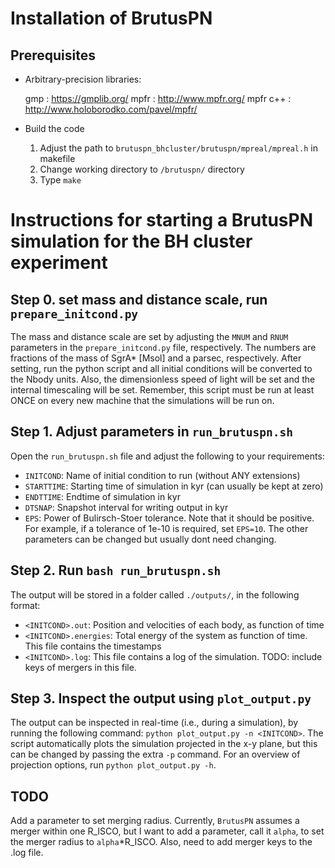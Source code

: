 # Installation of BrutusPN
## Prerequisites
- Arbitrary-precision libraries:

  gmp		: https://gmplib.org/
  mpfr		: http://www.mpfr.org/
  mpfr c++	: http://www.holoborodko.com/pavel/mpfr/

- Build the code

  1) Adjust the path to ```brutuspn_bhcluster/brutuspn/mpreal/mpreal.h``` in makefile
  2) Change working directory to ```/brutuspn/``` directory
  3) Type ```make```

# Instructions for starting a BrutusPN simulation for the BH cluster experiment

## Step 0. set mass and distance scale, run ```prepare_initcond.py```
The mass and distance scale are set by adjusting the ```MNUM``` and ```RNUM``` parameters in the ```prepare_initcond.py``` file, respectively.
The numbers are fractions of the mass of SgrA* [Msol] and a parsec, respectively.
After setting, run the python script and all initial conditions will be converted to the Nbody units.
Also, the dimensionless speed of light will be set and the internal timescaling will be set.
Remember, this script must be run at least ONCE on every new machine that the simulations will be run on.

## Step 1. Adjust parameters in ```run_brutuspn.sh```
Open the ```run_brutuspn.sh``` file and adjust the following to your requirements:
* ```INITCOND```: Name of initial condition to run (without ANY extensions)
* ```STARTTIME```: Starting time of simulation in kyr (can usually be kept at zero)
* ```ENDTTIME```: Endtime of simulation in kyr
* ```DTSNAP```: Snapshot interval for writing output in kyr
* ```EPS```: Power of Bulirsch-Stoer tolerance. Note that it should be positive. For example, if a tolerance of 1e-10 is required, set ```EPS=10```.
The other parameters can be changed but usually dont need changing.

## Step 2. Run ```bash run_brutuspn.sh```
The output will be stored in a folder called ```./outputs/```, in the following format:
* ```<INITCOND>.out```: Position and velocities of each body, as function of time
* ```<INITCOND>.energies```: Total energy of the system as function of time. This file contains the timestamps
* ```<INITCOND>.log```: This file contains a log of the simulation. TODO: include keys of mergers in this file.

## Step 3. Inspect the output using ```plot_output.py```
The output can be inspected in real-time (i.e., during a simulation), by running the following command: ```python plot_output.py -n <INITCOND>```.
The script automatically plots the simulation projected in the x-y plane, but this can be changed by passing the extra ```-p``` command. 
For an overview of projection options, run ```python plot_output.py -h```.

## TODO
Add a parameter to set merging radius. Currently, ```BrutusPN``` assumes a merger within one R_ISCO, but I want to add a parameter, call it ```alpha```, to set the merger radius to ```alpha```*R_ISCO.
Also, need to add merger keys to the .log file.
